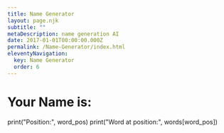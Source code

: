 ```yaml
---
title: Name Generator
layout: page.njk
subtitle: ""
metaDescription: name generation AI
date: 2017-01-01T00:00:00.000Z
permalink: /Name-Generator/index.html
eleventyNavigation:
  key: Name Generator
  order: 6
---
```


<html>
    <head>
      <link rel="stylesheet" href="https://pyscript.net/alpha/pyscript.css" />
      <script defer src="https://pyscript.net/alpha/pyscript.js"></script>
      <link rel="generated_names" href="https://github.com/EvelynGriffith/201_final_website/blob/master/src/pages/random_names.py"/>
      <!-- <py-env>
        - paths:
          - /generated_names.txt
      </py-env> -->
    </head>

  <body>
    <h1>Your Name is:</h1>
    <py-script>
        <!-- import random
        with open("generated_names.txt", "r") as file:
            data = file.read()
            words = data.split(",")
            # Generating a random number for word position
            word_pos = random.randint(0, len(words) - 1) -->
            print("Position:", word_pos)
            print("Word at position:", words[word_pos])
    </py-script>
  </body>
</html>